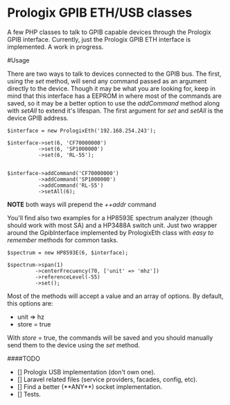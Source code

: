 # Prologix GPIB ETH/USB classes

A few PHP classes to talk to GPIB capable devices through the Prologix GPIB interface. Currently, just the Prologix GPIB ETH interface is implemented. A work in progress.


#Usage

There are two ways to talk to devices connected to the GPIB bus. The first, using the *set* method, will send any command passed as an argument directly to the device. Though it may be what you are looking for, keep in mind that this interface has a EEPROM in where most of the commands are saved, so it may be a better option to use the *addCommand* method along with *setAll* to extend it's lifespan. The first argument for *set* and *setAll* is the device GPIB address.


```
$interface = new PrologixEth('192.168.254.243');

$interface->set(6, 'CF70000000')
		  ->set(6, 'SP1000000')
		  ->set(6, 'RL-55');


$interface->addCommand('CF70000000')
		  ->addCommand('SP1000000')
		  ->addCommand('RL-55')
		  ->setAll(6);
```

**NOTE** both ways will prepend the *++addr* command

You'll find also two examples for a HP8593E spectrum analyzer (though should work with most SA) and a HP3488A switch unit. Just two wrapper around the GpibInterface implemented by PrologixEth class with *easy to remember* methods for common tasks.

```
$spectrum = new HP8593E(6, $interface);

$spectrum->span(1)
		 ->centerFrecuency(70, ['unit' => 'mhz'])
		 ->referenceLevel(-55)
		 ->set();
```

Most of the methods will accept a value and an array of options. By default, this options are:

- unit => hz
- store = true

With *store* = true, the commands will be saved and you should manually send them to the device using the *set* method.

####TODO

- [] Prologix USB implementation (don't own one).
- [] Laravel related files (service providers, facades, config, etc).
- [] Find a better (\*\*ANY\*\*) socket implementation.
- [] Tests.